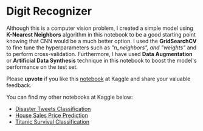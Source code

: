 # Digit Recognizer
Although this is a computer vision problem, I created a simple model using **K-Nearest Neighbors** algorithm in this notebook to be a good starting point knowing that CNN would be a much better option. I used the **GridSearchCV** to fine tune the hyperparameters such as *"n_neighbors", and "weights"* and to perform cross-validation. Furthermore, I have used **Data Augmentation** or **Artificial Data Synthesis** technique in this notebook to boost the model's performance on the test set.

Please **upvote** if you like this [notebook](https://www.kaggle.com/gauthampughazh/digit-recognition-using-knn) at Kaggle and share your valuable feedback.

You can find my other notebooks at Kaggle below:

* [Disaster Tweets Classification](https://www.kaggle.com/gauthampughazh/disaster-or-not-plotly-use-tfidf-h2o-ai-automl)
* [House Sales Price Prediction](https://www.kaggle.com/gauthampughazh/house-sales-price-prediction-svr)
* [Titanic Survival Classification](https://www.kaggle.com/gauthampughazh/titanic-survival-prediction-pandas-plotly-keras)

